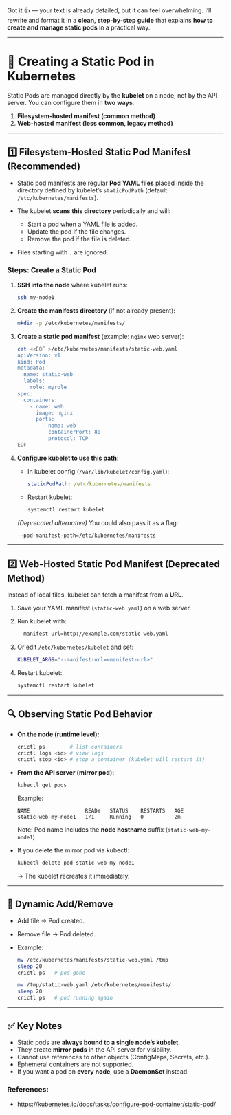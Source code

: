 Got it 👍 — your text is already detailed, but it can feel overwhelming. I’ll rewrite and format it in a **clean, step-by-step guide** that explains **how to create and manage static pods** in a practical way.

---

# 🚀 Creating a Static Pod in Kubernetes

Static Pods are managed directly by the **kubelet** on a node, not by the API server. You can configure them in **two ways**:

1. **Filesystem-hosted manifest (common method)**
2. **Web-hosted manifest (less common, legacy method)**

---

## 1️⃣ Filesystem-Hosted Static Pod Manifest (Recommended)

* Static pod manifests are regular **Pod YAML files** placed inside the directory defined by kubelet’s `staticPodPath` (default: `/etc/kubernetes/manifests`).
* The kubelet **scans this directory** periodically and will:

  * Start a pod when a YAML file is added.
  * Update the pod if the file changes.
  * Remove the pod if the file is deleted.
* Files starting with `.` are ignored.

### Steps: Create a Static Pod

1. **SSH into the node** where kubelet runs:

   ```bash
   ssh my-node1
   ```

2. **Create the manifests directory** (if not already present):

   ```bash
   mkdir -p /etc/kubernetes/manifests/
   ```

3. **Create a static pod manifest** (example: `nginx` web server):

   ```bash
   cat <<EOF >/etc/kubernetes/manifests/static-web.yaml
   apiVersion: v1
   kind: Pod
   metadata:
     name: static-web
     labels:
       role: myrole
   spec:
     containers:
       - name: web
         image: nginx
         ports:
           - name: web
             containerPort: 80
             protocol: TCP
   EOF
   ```

4. **Configure kubelet to use this path**:

   * In kubelet config (`/var/lib/kubelet/config.yaml`):

     ```yaml
     staticPodPath: /etc/kubernetes/manifests
     ```
   * Restart kubelet:

     ```bash
     systemctl restart kubelet
     ```

   *(Deprecated alternative)* You could also pass it as a flag:

   ```bash
   --pod-manifest-path=/etc/kubernetes/manifests
   ```

---

## 2️⃣ Web-Hosted Static Pod Manifest (Deprecated Method)

Instead of local files, kubelet can fetch a manifest from a **URL**.

1. Save your YAML manifest (`static-web.yaml`) on a web server.

2. Run kubelet with:

   ```bash
   --manifest-url=http://example.com/static-web.yaml
   ```

3. Or edit `/etc/kubernetes/kubelet` and set:

   ```bash
   KUBELET_ARGS="--manifest-url=<manifest-url>"
   ```

4. Restart kubelet:

   ```bash
   systemctl restart kubelet
   ```

---

## 🔍 Observing Static Pod Behavior

* **On the node (runtime level):**

  ```bash
  crictl ps        # list containers
  crictl logs <id> # view logs
  crictl stop <id> # stop a container (kubelet will restart it)
  ```

* **From the API server (mirror pod):**

  ```bash
  kubectl get pods
  ```

  Example:

  ```
  NAME                  READY   STATUS    RESTARTS   AGE
  static-web-my-node1   1/1     Running   0          2m
  ```

  Note: Pod name includes the **node hostname** suffix (`static-web-my-node1`).

* If you delete the mirror pod via kubectl:

  ```bash
  kubectl delete pod static-web-my-node1
  ```

  → The kubelet recreates it immediately.

---

## 🔄 Dynamic Add/Remove

* Add file → Pod created.
* Remove file → Pod deleted.
* Example:

  ```bash
  mv /etc/kubernetes/manifests/static-web.yaml /tmp
  sleep 20
  crictl ps   # pod gone

  mv /tmp/static-web.yaml /etc/kubernetes/manifests/
  sleep 20
  crictl ps   # pod running again
  ```

---

## ✅ Key Notes

* Static pods are **always bound to a single node’s kubelet**.
* They create **mirror pods** in the API server for visibility.
* Cannot use references to other objects (ConfigMaps, Secrets, etc.).
* Ephemeral containers are not supported.
* If you want a pod on **every node**, use a **DaemonSet** instead.


### References:
- https://kubernetes.io/docs/tasks/configure-pod-container/static-pod/